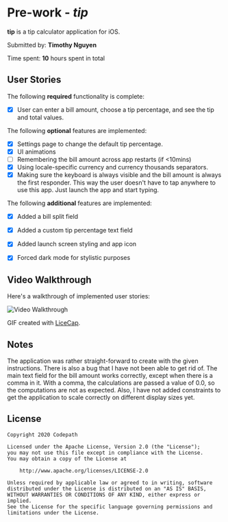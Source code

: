 # Pre-work - *tip*

**tip** is a tip calculator application for iOS.

Submitted by: **Timothy Nguyen**

Time spent: **10** hours spent in total

## User Stories

The following **required** functionality is complete:

* [X] User can enter a bill amount, choose a tip percentage, and see the tip and total values.

The following **optional** features are implemented:
* [X] Settings page to change the default tip percentage.
* [X] UI animations
* [ ] Remembering the bill amount across app restarts (if <10mins)
* [X] Using locale-specific currency and currency thousands separators.
* [X] Making sure the keyboard is always visible and the bill amount is always the first responder. This way the user doesn't have to tap anywhere to use this app. Just launch the app and start typing.

The following **additional** features are implemented:

- [X] Added a bill split field
- [X] Added a custom tip percentage text field
- [X] Added launch screen styling and app icon
- [X] Forced dark mode for stylistic purposes


## Video Walkthrough 

Here's a walkthrough of implemented user stories:

<img src='https://i.imgur.com/3J6swiI.gif' title='Video Walkthrough' width='' alt='Video Walkthrough' />

GIF created with [LiceCap](http://www.cockos.com/licecap/).

## Notes

The application was rather straight-forward to create with the given instructions. There is also a bug that I have not been
able to get rid of. The main text field for the bill amount works correctly, except when there is a comma in it. With a comma,
the calculations are passed a value of 0.0, so the computations are not as expected. Also, I have not added constraints to get
the application to scale correctly on different display sizes yet.

## License

    Copyright 2020 Codepath

    Licensed under the Apache License, Version 2.0 (the "License");
    you may not use this file except in compliance with the License.
    You may obtain a copy of the License at

        http://www.apache.org/licenses/LICENSE-2.0

    Unless required by applicable law or agreed to in writing, software
    distributed under the License is distributed on an "AS IS" BASIS,
    WITHOUT WARRANTIES OR CONDITIONS OF ANY KIND, either express or implied.
    See the License for the specific language governing permissions and
    limitations under the License.

